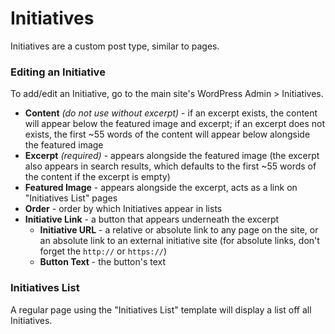 # Initiatives

Initiatives are a custom post type, similar to pages.

### Editing an Initiative

To add/edit an Initiative, go to the main site's WordPress Admin > Initiatives.

* **Content** *(do not use without excerpt)* - if an excerpt exists, the content will appear below the featured image and excerpt; if an excerpt does not exists, the first ~55 words of the content will appear below alongside the featured image
* **Excerpt** *(required)* - appears alongside the featured image (the excerpt also appears in search results, which defaults to the first ~55 words of the content if the excerpt is empty)
* **Featured Image** - appears alongside the excerpt, acts as a link on "Initiatives List" pages
* **Order** - order by which Initiatives appear in lists
* **Initiative Link** - a button that appears underneath the excerpt
    * **Initiative URL** - a relative or absolute link to any page on the site, or an absolute link to an external initiative site (for absolute links, don't forget the `http://` or `https://`)
    * **Button Text** - the button's text

### Initiatives List

A regular page using the "Initiatives List" template will display a list off all Initiatives.
